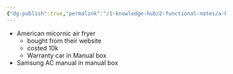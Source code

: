 ```yaml
---
{"dg-publish":true,"permalink":"/1-knowledge-hub/2-functional-notes/a-home-notes/home-storage-notes/stuffs-bought/","noteIcon":""}
---
```


- American micornic air fryer
	- bought from their website
	- costed 10k
	- Warranty car in Manual box
- Samsung AC manual in manual box
 